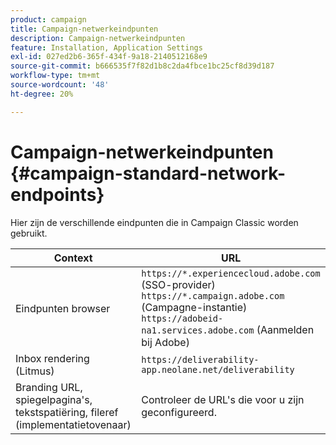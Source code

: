 ```yaml
---
product: campaign
title: Campaign-netwerkeindpunten
description: Campaign-netwerkeindpunten
feature: Installation, Application Settings
exl-id: 027ed2b6-365f-434f-9a18-2140512168e9
source-git-commit: b666535f7f82d1b8c2da4fbce1bc25cf8d39d187
workflow-type: tm+mt
source-wordcount: '48'
ht-degree: 20%

---
```


# Campaign-netwerkeindpunten {#campaign-standard-network-endpoints}



Hier zijn de verschillende eindpunten die in Campaign Classic worden gebruikt.

| Context | URL |
|--- |--- |
| Eindpunten browser | `https://*.experiencecloud.adobe.com` (SSO-provider)<br>`https://*.campaign.adobe.com` (Campagne-instantie)<br>`https://adobeid-na1.services.adobe.com` (Aanmelden bij Adobe) |
| Inbox rendering (Litmus) | `https://deliverability-app.neolane.net/deliverability` |
| Branding URL, spiegelpagina&#39;s, tekstspatiëring, fileref (implementatietovenaar) | Controleer de URL&#39;s die voor u zijn geconfigureerd. |

